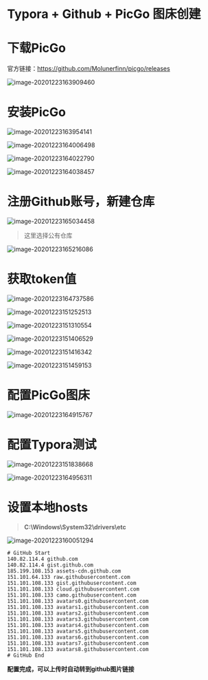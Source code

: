 # Typora + Github + PicGo 图床创建

# 下载PicGo

官方链接：https://github.com/Molunerfinn/picgo/releases

![image-20201223163909460](https://raw.githubusercontent.com/laymanzzh/Typora/main/img/image-20201223163909460.png)

# 安装PicGo

![image-20201223163954141](https://raw.githubusercontent.com/laymanzzh/Typora/main/img/image-20201223163954141.png)

![image-20201223164006498](https://raw.githubusercontent.com/laymanzzh/Typora/main/img/image-20201223164006498.png)

![image-20201223164022790](https://raw.githubusercontent.com/laymanzzh/Typora/main/img/image-20201223164022790.png)

![image-20201223164038457](https://raw.githubusercontent.com/laymanzzh/Typora/main/img/image-20201223164038457.png)



# 注册Github账号，新建仓库

![image-20201223165034458](https://raw.githubusercontent.com/laymanzzh/Typora/main/img/image-20201223165034458.png)

> 这里选择公有仓库

![image-20201223165216086](https://raw.githubusercontent.com/laymanzzh/Typora/main/img/image-20201223165216086.png)

# 获取token值

![image-20201223164737586](https://raw.githubusercontent.com/laymanzzh/Typora/main/img/image-20201223164737586.png)

![image-20201223151252513](https://raw.githubusercontent.com/laymanzzh/Typora/main/img/image-20201223151252513.png)

![image-20201223151310554](https://raw.githubusercontent.com/laymanzzh/Typora/main/img/image-20201223151310554.png)

![image-20201223151406529](https://raw.githubusercontent.com/laymanzzh/Typora/main/img/image-20201223151406529.png)

![image-20201223151416342](https://raw.githubusercontent.com/laymanzzh/Typora/main/img/image-20201223151416342.png)

![image-20201223151459153](https://raw.githubusercontent.com/laymanzzh/Typora/main/img/image-20201223151459153.png)

# 配置PicGo图床

![image-20201223164915767](https://raw.githubusercontent.com/laymanzzh/Typora/main/img/image-20201223164915767.png)

# 配置Typora测试

![image-20201223151838668](https://raw.githubusercontent.com/laymanzzh/Typora/main/img/image-20201223151838668.png)

![image-20201223164956311](https://raw.githubusercontent.com/laymanzzh/Typora/main/img/image-20201223164956311.png)

# 设置本地hosts

> **C:\Windows\System32\drivers\etc**

![image-20201223160051294](https://raw.githubusercontent.com/laymanzzh/Typora/main/img/image-20201223160051294.png)

```
# GitHub Start
140.82.114.4 github.com
140.82.114.4 gist.github.com
185.199.108.153 assets-cdn.github.com
151.101.64.133 raw.githubusercontent.com
151.101.108.133 gist.githubusercontent.com
151.101.108.133 cloud.githubusercontent.com
151.101.108.133 camo.githubusercontent.com
151.101.108.133 avatars0.githubusercontent.com
151.101.108.133 avatars1.githubusercontent.com
151.101.108.133 avatars2.githubusercontent.com
151.101.108.133 avatars3.githubusercontent.com
151.101.108.133 avatars4.githubusercontent.com
151.101.108.133 avatars5.githubusercontent.com
151.101.108.133 avatars6.githubusercontent.com
151.101.108.133 avatars7.githubusercontent.com
151.101.108.133 avatars8.githubusercontent.com 
# GitHub End
```

**配置完成，可以上传时自动转到github图片链接**